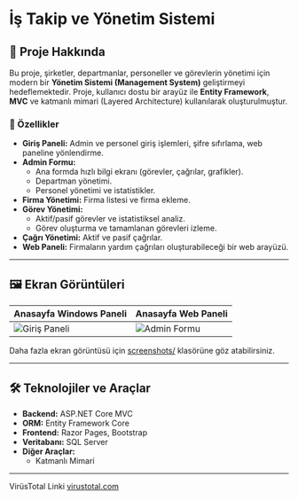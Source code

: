 # İş Takip ve Yönetim Sistemi

## 📖 Proje Hakkında

Bu proje, şirketler, departmanlar, personeller ve görevlerin yönetimi için modern bir **Yönetim Sistemi (Management System)** geliştirmeyi hedeflemektedir. Proje, kullanıcı dostu bir arayüz ile **Entity Framework**, **MVC** ve katmanlı mimari (Layered Architecture) kullanılarak oluşturulmuştur.

### 🚀 Özellikler
- **Giriş Paneli:** Admin ve personel giriş işlemleri, şifre sıfırlama, web paneline yönlendirme.
- **Admin Formu:**
  - Ana formda hızlı bilgi ekranı (görevler, çağrılar, grafikler).
  - Departman yönetimi.
  - Personel yönetimi ve istatistikler.
- **Firma Yönetimi:** Firma listesi ve firma ekleme.
- **Görev Yönetimi:**
  - Aktif/pasif görevler ve istatistiksel analiz.
  - Görev oluşturma ve tamamlanan görevleri izleme.
- **Çağrı Yönetimi:** Aktif ve pasif çağrılar.
- **Web Paneli:** Firmaların yardım çağrıları oluşturabileceği bir web arayüzü.

---

## 🖼️ Ekran Görüntüleri
| Anasayfa Windows Paneli                          | Anasayfa Web Paneli                         |
|--------------------------------------------------|---------------------------------------------|
| ![Giriş Paneli](screenshots/photo1/png) | ![Admin Formu](screenshots/photo2/png) |

Daha fazla ekran görüntüsü için [screenshots/](screenshots/) klasörüne göz atabilirsiniz.

---

## 🛠️ Teknolojiler ve Araçlar
- **Backend:** ASP.NET Core MVC
- **ORM:** Entity Framework Core
- **Frontend:** Razor Pages, Bootstrap
- **Veritabanı:** SQL Server
- **Diğer Araçlar:** 
  - Katmanlı Mimari
  

---

VirüsTotal Linki [virustotal.com](https://www.virustotal.com/gui/file/10806c67849892608bb12a3b5cfbf7b6218424486682c0ba9fd42d7926a25ff0)
